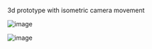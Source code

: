 3d prototype with isometric camera movement

![image](https://github.com/user-attachments/assets/c847bc2c-6759-42b4-91b1-73b8c6037aab)

![image](https://github.com/user-attachments/assets/26f9e9f6-74cb-4629-bc06-66bfd189e6cd)

